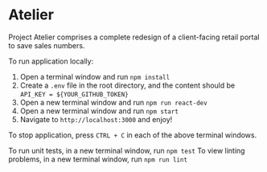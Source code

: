 # Atelier

Project Atelier comprises a complete redesign of a client-facing retail portal to save sales numbers.

To run application locally:

1. Open a terminal window and run `npm install`
2. Create a `.env` file in the root directory, and the content should be `API_KEY = ${YOUR_GITHUB_TOKEN}`
2. Open a new terminal window and run `npm run react-dev`
4. Open a new terminal window and run `npm start`
5. Navigate to `http://localhost:3000` and enjoy!

To stop application, press `CTRL + C` in each of the above terminal windows.

To run unit tests, in a new terminal window, run `npm test`
To view linting problems, in a new terminal window, run `npm run lint`